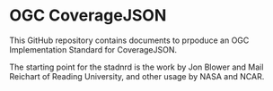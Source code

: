 # OGC CoverageJSON

This GitHub repository contains documents to prpoduce an OGC Implementation Standard for CoverageJSON.

The starting point for the stadnrd is the work by Jon Blower and Mail Reichart of Reading University, and other usage by NASA and NCAR.
